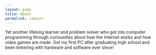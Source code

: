 ```yaml
---
layout: page
title: About
permalink: /about/
---
```


Yet another lifelong learner and problem solver who got into computer
programming through curiousities about how the Internet works and how video
games are made. Got my first PC after graduating high school and been tinkering
with hardware and software ever since! 
